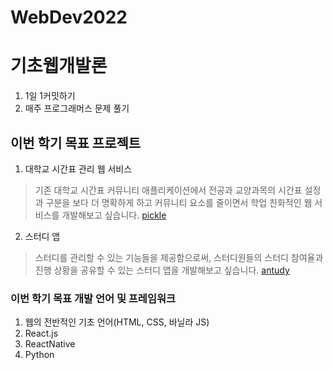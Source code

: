 # WebDev2022

# 기초웹개발론
1. 1일 1커밋하기
2. 매주 프로그래머스 문제 풀기

## 이번 학기 목표 프로젝트

1. 대학교 시간표 관리 웹 서비스
> 기존 대학교 시간표 커뮤니티 애플리케이션에서 전공과 교양과목의 시간표 설정과 구분을 보다 더 명확하게 하고 커뮤니티 요소를 줄이면서 학업 친화적인 웹 서비스를 개발해보고 싶습니다.
> [pickle](https://github.com/boongwa-webA/pickle)
2. 스터디 앱
> 스터디를 관리할 수 있는 기능들을 제공함으로써, 스터디원들의 스터디 참여율과 진행 상황을 공유할 수 있는 스터디 앱을 개발해보고 싶습니다.
> [antudy](https://github.com/antudy/antudy)
### 이번 학기 목표 개발 언어 및 프레임워크
1. 웹의 전반적인 기초 언어(HTML, CSS, 바닐라 JS)
2. React.js
3. ReactNative
4. Python

